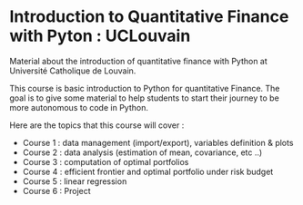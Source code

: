 # Introduction to Quantitative Finance with Pyton : UCLouvain
Material about the introduction of quantitative finance with Python at Université Catholique de Louvain.

This course is basic introduction to Python for quantitative Finance. The goal is to give some material to help students to start their journey to be more autonomous to code in Python.

Here are the topics that this course will cover :

  - Course 1 : data management (import/export), variables definition & plots
  - Course 2 : data analysis (estimation of mean, covariance, etc ..)
  - Course 3 : computation of optimal portfolios
  - Course 4 : efficient frontier and optimal portfolio under risk budget
  - Course 5 : linear regression
  - Course 6 : Project
